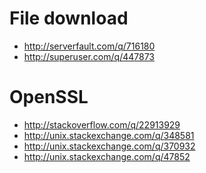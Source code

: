File download
=================================
- http://serverfault.com/q/716180
- http://superuser.com/q/447873

OpenSSL
=====================================
- http://stackoverflow.com/q/22913929
- http://unix.stackexchange.com/q/348581
- http://unix.stackexchange.com/q/370932
- http://unix.stackexchange.com/q/47852
